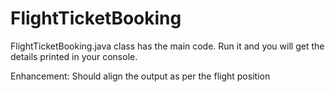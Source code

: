 # FlightTicketBooking
FlightTicketBooking.java class has the main code. Run it and you will get the details printed in your console.

Enhancement:
Should align the output as per the flight position
